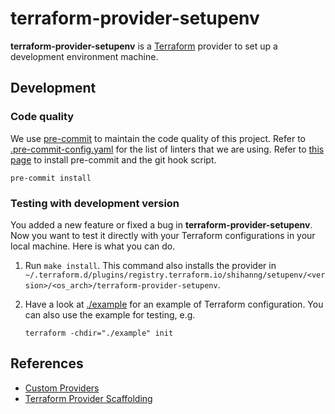 # terraform-provider-setupenv

**terraform-provider-setupenv** is a [Terraform](https://www.terraform.io/) provider to set up a development environment machine.

## Development

### Code quality

We use [pre-commit](https://pre-commit.com/) to maintain the code quality of this project. Refer to [.pre-commit-config.yaml](./.pre-commit-config.yaml) for the list of linters that we are using. Refer to [this page](https://pre-commit.com/#install) to install pre-commit and the git hook script.

```
pre-commit install
```

### Testing with development version

You added a new feature or fixed a bug in **terraform-provider-setupenv**. Now you want to test it directly with your Terraform configurations in your local machine. Here is what you can do.

1. Run `make install`. This command also installs the provider in `~/.terraform.d/plugins/registry.terraform.io/shihanng/setupenv/<version>/<os_arch>/terraform-provider-setupenv`.

2. Have a look at [./example](./example) for an example of Terraform configuration. You can also use the example for testing, e.g.
   ```
   terraform -chdir="./example" init
   ```

## References

- [Custom Providers](https://learn.hashicorp.com/collections/terraform/providers)
- [Terraform Provider Scaffolding](https://github.com/hashicorp/terraform-provider-scaffolding)
